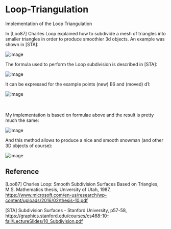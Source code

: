 # Loop-Triangulation
Implementation of the Loop Triangulation

In [Loo87] Charles Loop explained how to subdivide a mesh of triangles into smaller triangles in order to produce smoothier 3d objects.
An example was shown in [STA]:

![image](https://user-images.githubusercontent.com/101653815/170862539-4b3ddee3-6d7d-42bb-bf29-15a2c5d7d263.png)

The formula used to perform the Loop subdivision is described in [STA]:

![image](https://user-images.githubusercontent.com/101653815/170862634-9764e996-cf47-4a50-8cdb-faed0e07c46a.png)

It can be expressed for the example points (new) E6 and (moved) d1:

![image](https://user-images.githubusercontent.com/101653815/170858223-5e188bcd-242f-4536-a455-ad17c1271752.png)

<br><br>
My implementation is based on formulae above and the result is pretty much the same:

![image](https://user-images.githubusercontent.com/101653815/170863180-ed0835a0-5a05-4699-8415-e8f077cba356.png)

And this method allows to produce a nice and smooth snowman (and other 3D objects of course):

![image](https://user-images.githubusercontent.com/101653815/170864449-6ef6c1c8-ea66-4133-908b-c14ae5c57d44.png)


Reference
---------
[Loo87] Charles Loop: Smooth Subdivision Surfaces Based on Triangles, M.S. Mathematics thesis, University of Utah, 1987, https://www.microsoft.com/en-us/research/wp-content/uploads/2016/02/thesis-10.pdf

[STA] Subdivision Surfaces - Stanford University, p57-58, https://graphics.stanford.edu/courses/cs468-10-fall/LectureSlides/10_Subdivision.pdf

